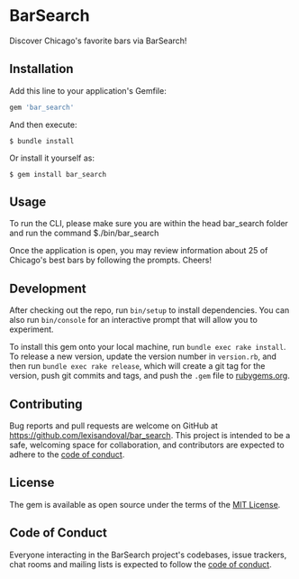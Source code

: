 # BarSearch

Discover Chicago's favorite bars via BarSearch!

## Installation

Add this line to your application's Gemfile:

```ruby
gem 'bar_search'
```

And then execute:

    $ bundle install

Or install it yourself as:

    $ gem install bar_search

## Usage

To run the CLI, please make sure you are within the head bar_search folder and run the command $./bin/bar_search

Once the application is open, you may review information about 25 of Chicago's best bars by following the prompts. Cheers!

## Development

After checking out the repo, run `bin/setup` to install dependencies. You can also run `bin/console` for an interactive prompt that will allow you to experiment.

To install this gem onto your local machine, run `bundle exec rake install`. To release a new version, update the version number in `version.rb`, and then run `bundle exec rake release`, which will create a git tag for the version, push git commits and tags, and push the `.gem` file to [rubygems.org](https://rubygems.org).

## Contributing

Bug reports and pull requests are welcome on GitHub at https://github.com/lexisandoval/bar_search. This project is intended to be a safe, welcoming space for collaboration, and contributors are expected to adhere to the [code of conduct](https://github.com/[USERNAME]/bar_search/blob/master/CODE_OF_CONDUCT.md).


## License

The gem is available as open source under the terms of the [MIT License](https://opensource.org/licenses/MIT).

## Code of Conduct

Everyone interacting in the BarSearch project's codebases, issue trackers, chat rooms and mailing lists is expected to follow the [code of conduct](https://github.com/[USERNAME]/bar_search/blob/master/CODE_OF_CONDUCT.md).
